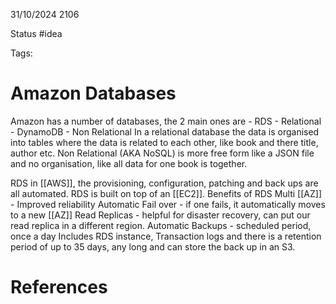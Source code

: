 31/10/2024 2106

Status #idea

Tags:

# Amazon Databases

Amazon has a number of databases, the 2 main ones are 
	- RDS - Relational
	- DynamoDB - Non Relational
In a relational database the data is organised into tables where the data is related to each other, like book and there title, author etc.
Non Relational (AKA NoSQL) is more free form like a JSON file and no organisation, like all data for one book is together.

RDS in [[AWS]], the provisioning, configuration, patching and back ups are all automated. RDS is built on top of an [[EC2]].
Benefits of RDS
	Multi [[AZ]] - Improved reliability
	Automatic Fail over - if one fails, it automatically moves to a new [[AZ]]
	Read Replicas - helpful for disaster recovery, can put our read replica in a different region.
	Automatic Backups - scheduled period, once a day
	Includes RDS instance, Transaction logs and there is a retention period of up to 35 days, any long and can store the back up in an S3.





# References
